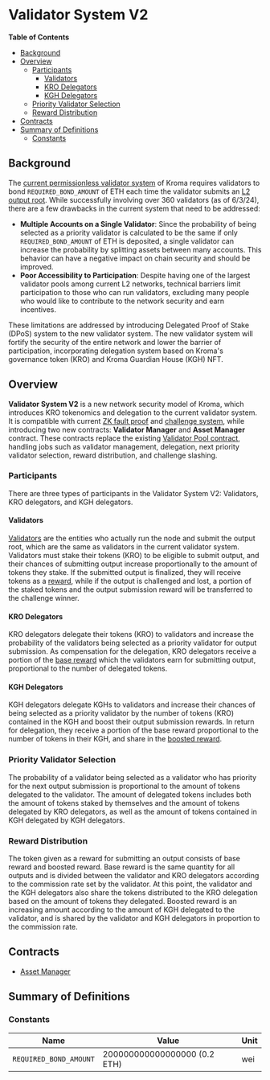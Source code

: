 # Validator System V2

<!-- All glossary references in this file. -->

[g-l2-output]: ../glossary.md#l2-output-root
[g-zk-fault-proof]: ../glossary.md#zk-fault-proof
[g-validator-pool-contract]: ../glossary.md#validator-pool-contract
[g-validator]: ../glossary.md#validator
[g-validator-reward]: ../glossary.md#validator-reward
[g-base-reward]: ../glossary.md#base-reward
[g-boosted-reward]: ../glossary.md#boosted-reward

<!-- START doctoc generated TOC please keep comment here to allow auto update -->
<!-- DON'T EDIT THIS SECTION, INSTEAD RE-RUN doctoc TO UPDATE -->
**Table of Contents**

- [Background](#background)
- [Overview](#overview)
  - [Participants](#participants)
    - [Validators](#validators)
    - [KRO Delegators](#kro-delegators)
    - [KGH Delegators](#kgh-delegators)
  - [Priority Validator Selection](#priority-validator-selection)
  - [Reward Distribution](#reward-distribution)
- [Contracts](#contracts)
- [Summary of Definitions](#summary-of-definitions)
  - [Constants](#constants)

<!-- END doctoc generated TOC please keep comment here to allow auto update -->

## Background

The [current permissionless validator system](../protocol/validator.md) of Kroma requires validators to bond
`REQUIRED_BOND_AMOUNT` of ETH each time the validator submits an [L2 output root][g-l2-output]. While successfully
involving over 360 validators (as of 6/3/24), there are a few drawbacks in the current system that need to be addressed:

- **Multiple Accounts on a Single Validator**: Since the probability of being selected as a priority validator is
  calculated to be the same if only `REQUIRED_BOND_AMOUNT` of ETH is deposited, a single validator can increase the
  probability by splitting assets between many accounts. This behavior can have a negative impact on chain security and
  should be improved.
- **Poor Accessibility to Participation**: Despite having one of the largest validator pools among current L2 networks,
  technical barriers limit participation to those who can run validators, excluding many people who would like to
  contribute to the network security and earn incentives.

These limitations are addressed by introducing Delegated Proof of Stake (DPoS) system to the new validator system. The
new validator system will fortify the security of the entire network and lower the barrier of participation,
incorporating delegation system based on Kroma's governance token (KRO) and Kroma Guardian House (KGH) NFT.

## Overview

**Validator System V2** is a new network security model of Kroma, which introduces KRO tokenomics and delegation to the
current validator system. It is compatible with current [ZK fault proof][g-zk-fault-proof] and
[challenge system](../fault-proof/challenge.md), while introducing two new contracts: **Validator Manager** and
**Asset Manager** contract. These contracts replace the existing [Validator Pool contract][g-validator-pool-contract],
handling jobs such as validator management, delegation, next priority validator selection, reward distribution, and
challenge slashing.

### Participants

There are three types of participants in the Validator System V2: Validators, KRO delegators, and KGH delegators.

#### Validators

[Validators][g-validator] are the entities who actually run the node and submit the output root, which are the same as
validators in the current validator system. Validators must stake their tokens (KRO) to be eligible to submit output,
and their chances of submitting output increase proportionally to the amount of tokens they stake. If the submitted
output is finalized, they will receive tokens as a [reward][g-validator-reward], while if the output is challenged and
lost, a portion of the staked tokens and the output submission reward will be transferred to the challenge winner.

#### KRO Delegators

KRO delegators delegate their tokens (KRO) to validators and increase the probability of the validators being
selected as a priority validator for output submission. As compensation for the delegation, KRO delegators receive a
portion of the [base reward][g-base-reward] which the validators earn for submitting output, proportional to the number
of delegated tokens.

#### KGH Delegators

KGH delegators delegate KGHs to validators and increase their chances of being selected as a priority validator by the
number of tokens (KRO) contained in the KGH and boost their output submission rewards. In return for delegation, they
receive a portion of the base reward proportional to the number of tokens in their KGH, and share in the
[boosted reward][g-boosted-reward].

### Priority Validator Selection

The probability of a validator being selected as a validator who has priority for the next output submission is
proportional to the amount of tokens delegated to the validator. The amount of delegated tokens includes both the amount
of tokens staked by themselves and the amount of tokens delegated by KRO delegators, as well as the amount of tokens
contained in KGH delegated by KGH delegators.

### Reward Distribution

The token given as a reward for submitting an output consists of base reward and boosted reward. Base reward is the same
quantity for all outputs and is divided between the validator and KRO delegators according to the commission rate set by
the validator. At this point, the validator and the KGH delegators also share the tokens distributed to the KRO
delegation based on the amount of tokens they delegated. Boosted reward is an increasing amount according to the amount
of KGH delegated to the validator, and is shared by the validator and KGH delegators in proportion to the commission
rate.

## Contracts

- [Asset Manager](./asset-manager.md)

## Summary of Definitions

### Constants

| Name                   | Value                        | Unit |
|------------------------|------------------------------|------|
| `REQUIRED_BOND_AMOUNT` | 200000000000000000 (0.2 ETH) | wei  |
